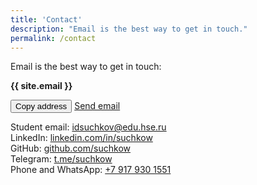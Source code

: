 ```yaml
---
title: 'Contact'
description: "Email is the best way to get in touch."
permalink: /contact
---
```



Email is the best way to get in touch: 

**{{ site.email }}**

<div class="tag-list copy-buttons">
<button class="btn btn-default" onclick="copyEmailtoClipboard('{{site.email}}')">Copy address</button>
<a href="mailto:{{site.email}}">Send email</a>
</div>

Student email: [idsuchkov@edu.hse.ru](mailto:idsuchkov@edu.hse.ru)<br/>
LinkedIn: [linkedin.com/in/suchkow](https://www.linkedin.com/in/suchkow)<br/>
GitHub: [github.com/suchkow](https://github.com/suchkow)<br/>
Telegram: [t.me/suchkow](https://t.me/suchkow)<br/>
Phone and WhatsApp: [+7 917 930 1551](tel:+79179301551)<br/>


<script>
function copyEmailtoClipboard() {
    navigator.clipboard.writeText((arguments[0]));
}
</script>